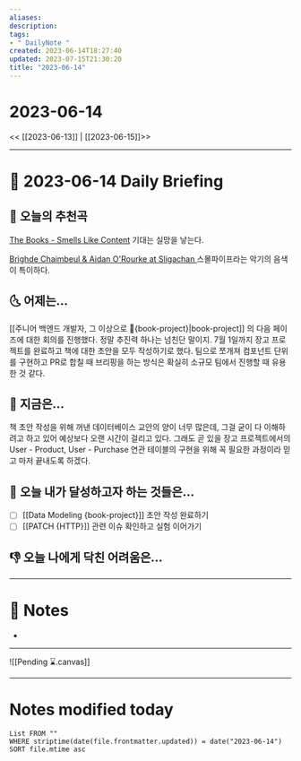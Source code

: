 ```yaml
---
aliases: 
description:
tags:
- " DailyNote "
created: 2023-06-14T18:27:40
updated: 2023-07-15T21:30:20
title: "2023-06-14"
---
```


# 2023-06-14

<< [[2023-06-13]] | [[2023-06-15]]>>

---

# 📅 2023-06-14 Daily Briefing

## 🎵 오늘의 추천곡

[The Books - Smells Like Content](https://youtu.be/LT_Uf4hq-fk) 기대는 실망을 낳는다. 

[Brìghde Chaimbeul & Aidan O'Rourke at Sligachan ](https://youtu.be/BN-QdOhOL7Q) 스몰파이프라는 악기의 음색이 특이하다.

## 🌜 어제는...

[[주니어 백엔드 개발자, 그 이상으로 🚀{book-project}|book-project]] 의 다음 페이즈에 대한 회의를 진행했다. 정말 추진력 하나는 넘친단 말이지. 7월 1일까지 장고 프로젝트를 완료하고 책에 대한 초안을 모두 작성하기로 했다. 팀으로 쪼개져 컴포넌트 단위를 구현하고 PR로 합칠 때 브리핑을 하는 방식은 확실히 소규모 팀에서 진행할 때 유용한 것 같다.

## 🙌 지금은...

책 초안 작성을 위해 꺼낸 데이터베이스 교안의 양이 너무 많은데, 그걸 굳이 다 이해하려고 하고 있어 예상보다 오랜 시간이 걸리고 있다. 그래도 곧 있을 장고 프로젝트에서의 User - Product, User - Purchase 연관 테이블의 구현을 위해 꼭 필요한 과정이라 믿고 마저 끝내도록 하겠다.

## 🚀 오늘 내가 달성하고자 하는 것들은...

- [ ] [[Data Modeling {book-project}]] 초안 작성 완료하기
- [ ] [[PATCH {HTTP}]] 관련 이슈 확인하고 실험 이어가기

## 👎 오늘 나에게 닥친 어려움은...

---

# 📝 Notes

- 

___

![[Pending ⌛.canvas]]

---

# Notes modified today

```dataview
List FROM "" 
WHERE striptime(date(file.frontmatter.updated)) = date("2023-06-14") 
SORT file.mtime asc
```
